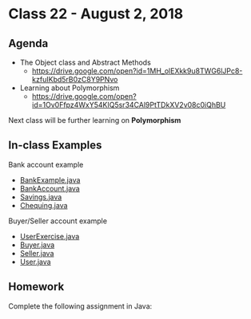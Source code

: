 # Class 22 - August 2, 2018

## Agenda

* The Object class and Abstract Methods
  * https://drive.google.com/open?id=1MH_olEXkk9u8TWG6lJPc8-kzfuIKbd5rB0zC8Y9PNvo
* Learning about Polymorphism
  * https://drive.google.com/open?id=1Ov0Ffpz4WxY54KIQ5sr34CAl9PtTDkXV2v08c0iQhBU

Next class will be further learning on **Polymorphism**

## In-class Examples

Bank account example
* [BankExample.java](BankExample.java)
* [BankAccount.java](BankAccount.java)
* [Savings.java](Savings.java)
* [Chequing.java](Chequing.java)

Buyer/Seller account example
* [UserExercise.java](UserExercise.java)
* [Buyer.java](Buyer.java)
* [Seller.java](Seller.java)
* [User.java](User.java)

## Homework

Complete the following assignment in Java: